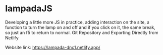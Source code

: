 # lampadaJS

Developing a little more JS in practice, adding interaction on the site, a function to turn the lamp on and off and if you click on it, the same break, so just an f5 to return to normal.
Git Repository and Exporting Directly from Netlify

Website link: https://lampada-dnc1.netlify.app/
